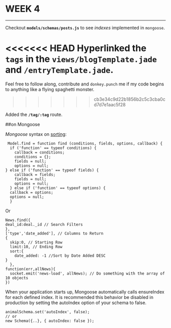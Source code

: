 WEEK 4
========

---

Checkout **`models/schemas/posts.js`** to see *indexes* implemented in `mongoose`.  

<<<<<<< HEAD
Hyperlinked the `tags` in the `views/blogTemplate.jade` and `/entryTemplate.jade`.
=======
Feel free to follow along, contribute and `donkey.punch` me if my code begins to anything like a flying spaghetti monster.
>>>>>>> cb3e34c9d22b1856b2c5c3cba0cd7d7e1aac5f28

Added the **`/tag/:tag`** route.  


##on Mongoose


*Mongoose* syntax on [sorting](http://stackoverflow.com/questions/4299991/how-to-sort-in-mongoose):  

     Model.find = function find (conditions, fields, options, callback) {
      if ('function' == typeof conditions) {
        callback = conditions;
        conditions = {};
        fields = null;
        options = null;  
    } else if ('function' == typeof fields) {
        callback = fields;
        fields = null;
        options = null;
      } else if ('function' == typeof options) {
      callback = options;
      options = null;
      } 

Or  

    News.find({
    deal_id:deal._id // Search Filters
  	},
  	['type','date_added'], // Columns to Return
  	{
      skip:0, // Starting Row
      limit:10, // Ending Row
      sort:{
        date_added: -1 //Sort by Date Added DESC
    }
	  },
  	function(err,allNews){
      socket.emit('news-load', allNews); // Do something with the array of 10 objects
  	})


When your application starts up, Mongoose automatically calls ensureIndex for each defined index. It is recommended this behavior be disabled in production by setting the autoIndex option of your schema to false.

    animalSchema.set('autoIndex', false);  
	// or  
	new Schema({..}, { autoIndex: false });

